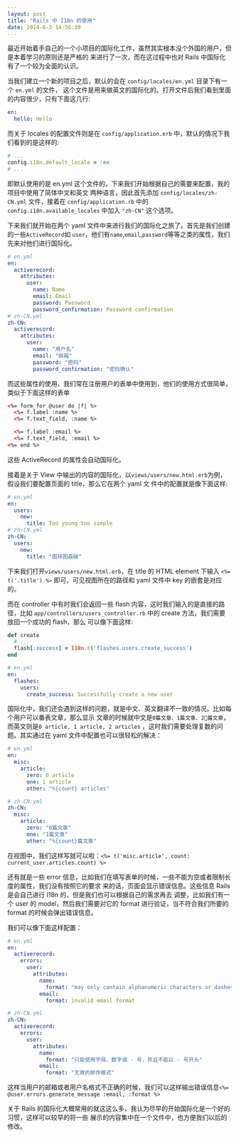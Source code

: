 ```yaml
---
layout: post
title: "Rails 中 I18n 的使用"
date: 2014-6-3 14:56:30
---
```

最近开始着手自己的一个小项目的国际化工作，虽然其实根本没个外国的用户，但是本着学习的原则还是严格的
来进行了一次，而在这过程中也对 Rails 中国际化有了一个较为全面的认识。

当我们建立一个新的项目之后，默认的会在 `config/locales/en.yml` 目录下有一个 `en.yml` 的文件，
这个文件是用来做英文的国际化的。打开文件后我们看到里面的内容很少，只有下面这几行:

```yaml
en:
  hello: Hello
```

而关于 locales 的配置文件则是在 `config/application.erb` 中，默认的情况下我们看到的是这样的:

```ruby
# ...
config.i18n.default_locale = :en
# ...
```

即默认使用的是 en.yml 这个文件的，下来我们开始根据自己的需要来配置，我的项目中使用了简体中文和英文
两种语言，因此首先添加 `config/locales/zh-CN.yml` 文件，接着在 `config/application.rb`
中的 `config.i18n.available_locales` 中加入 `"zh-CN"` 这个选项。

下来我们就开始在两个 yaml 文件中来进行我们的国际化之旅了。首先是我们创建的一些`ActiveRecord`如
`user`，他们有`name`,`email`,`password`等等之类的属性，我们先来对他们进行国际化。

```yaml
# en.yml
en:
  activerecord:
    attributes:
      user:
        name: Name
        email: Email
        password: Password
        password_confirmation: Password confirmation
# zh-CN.yml
zh-CN:
  activerecord:
    attributes:
      user:
        name: "用户名"
        email: "邮箱"
        password: "密码"
        password_confirmation: "密码确认"
```

而这些属性的使用，我们常在注册用户的表单中使用到，他们的使用方式很简单，类似于下面这样的表单

```html
<%= form_for @user do |f| %>
  <%= f.label :name %>
  <%= f.text_field, :name %>

  <%= f.label :email %>
  <%= f.text_field, :email %>
<%= end %>
```

这些 ActiveRecord 的属性会自动国际化。

接着是关于 View 中输出的内容的国际化，以`views/users/new.html.erb`为例，假设我们要配置页面的
 title，那么它在两个 yaml 文
件中的配置就是像下面这样:

```yaml
# en.yml
en:
  users:
    new:
      title: Too young too simple
# zh-CN.yml
zh-CN:
  users:
    new:
      title: "图样图森破"
```

下来我们打开`views/users/new.html.erb`，在 title 的 HTML element 下输入
`<%= t('.title') %>` 即可，可见视图所在的路径和 yaml 文件中 key 的嵌套是对应的。

而在 controller 中有时我们会返回一些 flash 内容，这时我们输入的是直接的路径，比如
`app/controllers/users_controller.rb` 中的 create 方法，我们需要放回一个成功的 flash，那么
可以像下面这样:

```ruby
def create
  # ...
  flash[:success] = I18n.t('flashes.users.create_success')
end
```

```yaml
# en.yml
en:
  flashes:
    users:
      create_success: Successfully create a new user
```

国际化中，我们还会遇到这样的问题，就是中文、英文翻译不一致的情况。比如每个用户可以番表文章，那么显示
文章的时候就中文是`0篇文章、1篇文章、2篇文章`，而英文则是`0 article, 1 article, 2 articles`
，这时我们需要处理复数的问题。其实通过在 yaml 文件中配置也可以很轻松的解决：

```yaml
# en.yml
en:
  misc:
    article:
      zero: 0 article
      one: 1 article
      other: "%{count} articles"

# zh-CN.yml
zh-CN:
  misc:
    article:
      zero: "0篇文章"
      one: "1篇文章"
      other: "%{count}篇文章"
```

在视图中，我们这样写就可以啦：`<%= t('misc.article', count: current_user.articles.count) %>`

还有就是一些 error 信息，比如我们在填写表单的时候，一些不能为空或者限制长度的属性，我们没有按照它的要求
来的话，页面会显示错误信息。这些信息 Rails 是会自己进行 I18n 的，但是我们也可以根据自己的需求再去
调整，比如我们有一个 user 的 model，然后我们需要对它的 format 进行验证，当不符合我们所要的 format
的时候会弹出错误信息。

我们可以像下面这样配置：

```yaml
# en.yml
en:
  activerecord:
    errors:
      user:
        attributes:
          name:
            format: "may only contain alphanumeric characters or dashes and cannot begin with a dash"
          email:
            format: invalid email format

# zh-CN.yml
zh-CN:
  activerecord:
    errors:
      user:
        attributes:
          name:
            format: "只能使用字母、数字或 - 号，并且不能以 - 号开头"
          email:
            format: "无效的邮件格式"
```

这样当用户的邮箱或者用户名格式不正确的时候，我们可以这样输出错误信息`<%= @user.errors.generate_message :email, :format %>`

关于 Rails 的国际化大概常用的就这这么多，我认为尽早的开始国际化是一个好的习惯，这样可以较早的将一些
展示的内容集中在一个文件中，也方便我们以后的修改。
